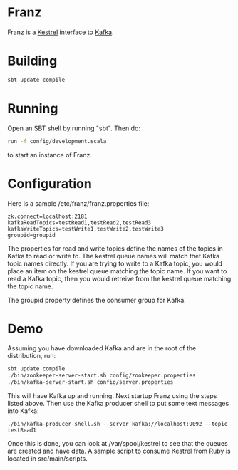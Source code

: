 # Franz

Franz is a [Kestrel](http://github.com/robey/kestrel) interface to [Kafka](http://incubator.apache.org/kafka/).

# Building

```bash
sbt update compile
```

# Running

Open an SBT shell by running "sbt".  Then do:

```bash
run -f config/development.scala
```

to start an instance of Franz.

# Configuration

Here is a sample /etc/franz/franz.properties file:

```
zk.connect=localhost:2181
kafkaReadTopics=testRead1,testRead2,testRead3
kafkaWriteTopics=testWrite1,testWrite2,testWrite3
groupid=groupid
```

The properties for read and write topics define the names of the topics in Kafka to read or write to.  The kestrel queue names will match thet Kafka topic names directly.  If you are trying to write to a Kafka topic, you would place an item on the kestrel queue matching the topic name.  If you want to read a Kafka topic, then you would retreive from the kestrel queue matching the topic name.

The groupid property defines the consumer group for Kafka.

# Demo

Assuming you have downloaded Kafka and are in the root of the distribution, run:

```bash
sbt update compile
./bin/zookeeper-server-start.sh config/zookeeper.properties
./bin/kafka-server-start.sh config/server.properties
```

This will have Kafka up and running.  Next startup Franz using the steps listed above.  Then use the Kafka producer shell to put some text messages into Kafka:

```
./bin/kafka-producer-shell.sh --server kafka://localhost:9092 --topic testRead1
```

Once this is done, you can look at /var/spool/kestrel to see that the queues are created and have data.  A sample script to consume Kestrel from Ruby is located in src/main/scripts.
